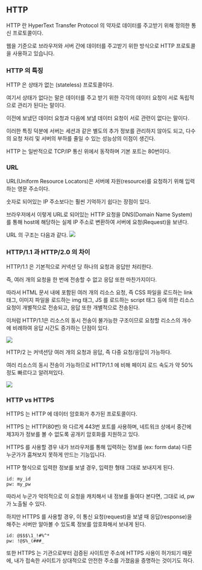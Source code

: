 ## HTTP

HTTP 란 HyperText Transfer Protocol 의 약자로 데이터를 주고받기 위해 정의한 통신 프로토콜이다.

웹을 기준으로 브라우저와 서버 간에 데이터를 주고받기 위한 방식으로 HTTP 프로토콜을 사용하고 있습니다.

### HTTP 의 특징

HTTP 은 상태가 없는 (stateless) 프로토콜이다.

여기서 상태가 없다는 말은 데이터를 주고 받기 위한 각각의 데이터 요청이 서로 독립적으로 관리가 된다는 말이다.

이전에 보냈던 데이터 요청과 다음에 보낼 데이터 요청이 서로 관련이 없다는 말이다.

이러한 특징 덕분에 서버는 세션과 같은 별도의 추가 정보를 관리하지 않아도 되고, 다수의 요청 처리 및 서버의 부하를 줄일 수 있는 성능상의 이점이 생긴다.

HTTP 는 일반적으로 TCP/IP 통신 위에서 동작하며 기본 포트는 80번이다.

### URL

URL(Uniform Resource Locators)은 서버에 자원(resource)를 요청하기 위해 입력하는 영문 주소이다.

숫자로 되어있는 IP 주소보다는 훨씬 기억하기 쉽다는 장점이 있다.

브라우저에서 이렇게 URL로 되어있는 HTTP 요청을 DNS(Domain Name System)를 통해 host에 해당하는 실제 IP 주소로 변환하여 서버에 요청(Request)을 보낸다.

URL 의 구조는 다음과 같다.
![](https://github.com/junh0328/prepare_frontend_interview/raw/main/cs_images/13.jpg)

### HTTP/1.1 과 HTTP/2.0 의 차이

HTTP/1.1 은 기본적으로 커넥션 당 하나의 요청과 응답만 처리한다.

즉, 여러 개의 요청을 한 번에 전송할 수 없고 응답 또한 마찬가지이다.

따라서 HTML 문서 내에 포함된 여러 개의 리소스 요청, 즉 CSS 파일을 로드하는 link 태그, 이미지 파일을 로드하는 img 태그, JS 를 로드하는 script 태그 등에 의한 리소스 요청이 개별적으로 전송되고, 응답 또한 개별적으로 전송된다.

이처럼 HTTP/1.1은 리소스의 동시 전송이 불가능한 구조이므로 요청할 리소스의 개수에 비례하여 응답 시간도 증가하는 단점이 있다.

![](https://github.com/junh0328/prepare_frontend_interview/raw/main/cs_images/14.jpg)

HTTP/2 는 커넥션당 여러 개의 요청과 응답, 즉 다중 요청/응답이 가능하다.

여러 리소스의 동시 전송이 가능하므로 HTTP/1.1 에 비해 페이지 로드 속도가 약 50% 정도 빠르다고 알려져있다.

![](https://github.com/junh0328/prepare_frontend_interview/raw/main/cs_images/15.jpg)

### HTTP vs HTTPS

HTTPS 는 HTTP 에 데이터 암호화가 추가된 프로토콜이다.

HTTPS 는 HTTP(80번) 와 다르게 443번 포트를 사용하며, 네트워크 상에서 중간에 제3자가 정보를 볼 수 없도록 공개키 암호화를 지원하고 있다.

HTTPS 를 사용할 경우 내가 브라우저를 통해 입력하는 정보를 (ex: form data) 다른 누군가가 훔쳐보지 못하게 만드는 기능입니다.

HTTP 형식으로 입력한 정보를 보낼 경우, 입력한 형태 그대로 보내지게 된다.

```
id: my_id
pw: my_pw
```

따라서 누군가 악의적으로 이 요청을 캐치해서 내 정보를 들여다 본다면, 그대로 id, pw 가 노출될 수 있다.

하지만 HTTPS 를 사용할 경우, 이 통신 요청(request)을 보낼 때 응답(response)을 해주는 서버만 알아볼 수 있도록 정보를 암호화해서 보내게 된다.

```
id: @$$$\1_!#%^*
pw: !@$%_(###_
```

또한 HTTPS 는 기관으로부터 검증된 사이트만 주소에 HTTPS 사용이 허가되기 때문에, 내가 접속한 사이트가 상대적으로 안전한 주소를 가졌음을 증명하는 것이기도 하다.
